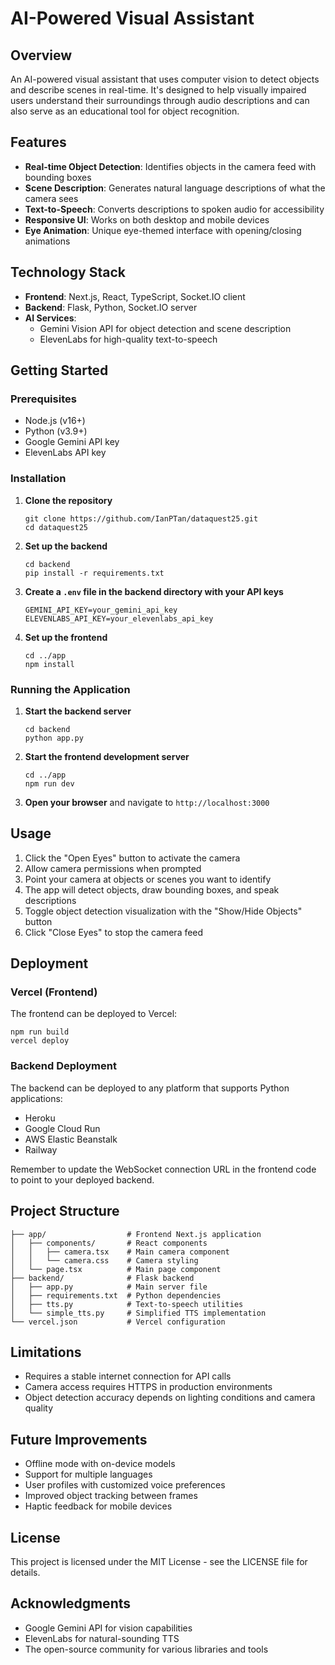 # AI-Powered Visual Assistant

## Overview

An AI-powered visual assistant that uses computer vision to detect objects and describe scenes in real-time. It's designed to help visually impaired users understand their surroundings through audio descriptions and can also serve as an educational tool for object recognition.

## Features

- **Real-time Object Detection**: Identifies objects in the camera feed with bounding boxes
- **Scene Description**: Generates natural language descriptions of what the camera sees
- **Text-to-Speech**: Converts descriptions to spoken audio for accessibility
- **Responsive UI**: Works on both desktop and mobile devices
- **Eye Animation**: Unique eye-themed interface with opening/closing animations

## Technology Stack

- **Frontend**: Next.js, React, TypeScript, Socket.IO client
- **Backend**: Flask, Python, Socket.IO server
- **AI Services**:
  - Gemini Vision API for object detection and scene description
  - ElevenLabs for high-quality text-to-speech

## Getting Started

### Prerequisites

- Node.js (v16+)
- Python (v3.9+)
- Google Gemini API key
- ElevenLabs API key

### Installation

1. **Clone the repository**
   ```
   git clone https://github.com/IanPTan/dataquest25.git
   cd dataquest25
   ```

2. **Set up the backend**
   ```
   cd backend
   pip install -r requirements.txt
   ```

3. **Create a `.env` file in the backend directory with your API keys**
   ```
   GEMINI_API_KEY=your_gemini_api_key
   ELEVENLABS_API_KEY=your_elevenlabs_api_key
   ```

4. **Set up the frontend**
   ```
   cd ../app
   npm install
   ```

### Running the Application

1. **Start the backend server**
   ```
   cd backend
   python app.py
   ```

2. **Start the frontend development server**
   ```
   cd ../app
   npm run dev
   ```

3. **Open your browser** and navigate to `http://localhost:3000`

## Usage

1. Click the "Open Eyes" button to activate the camera
2. Allow camera permissions when prompted
3. Point your camera at objects or scenes you want to identify
4. The app will detect objects, draw bounding boxes, and speak descriptions
5. Toggle object detection visualization with the "Show/Hide Objects" button
6. Click "Close Eyes" to stop the camera feed

## Deployment

### Vercel (Frontend)

The frontend can be deployed to Vercel:

```
npm run build
vercel deploy
```

### Backend Deployment

The backend can be deployed to any platform that supports Python applications:

- Heroku
- Google Cloud Run
- AWS Elastic Beanstalk
- Railway

Remember to update the WebSocket connection URL in the frontend code to point to your deployed backend.

## Project Structure

```
├── app/                  # Frontend Next.js application
│   ├── components/       # React components
│   │   ├── camera.tsx    # Main camera component
│   │   └── camera.css    # Camera styling
│   └── page.tsx          # Main page component
├── backend/              # Flask backend
│   ├── app.py            # Main server file
│   ├── requirements.txt  # Python dependencies
│   ├── tts.py            # Text-to-speech utilities
│   └── simple_tts.py     # Simplified TTS implementation
└── vercel.json           # Vercel configuration
```

## Limitations

- Requires a stable internet connection for API calls
- Camera access requires HTTPS in production environments
- Object detection accuracy depends on lighting conditions and camera quality

## Future Improvements

- Offline mode with on-device models
- Support for multiple languages
- User profiles with customized voice preferences
- Improved object tracking between frames
- Haptic feedback for mobile devices

## License

This project is licensed under the MIT License - see the LICENSE file for details.

## Acknowledgments

- Google Gemini API for vision capabilities
- ElevenLabs for natural-sounding TTS
- The open-source community for various libraries and tools
